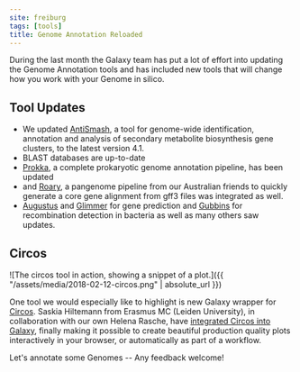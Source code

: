 ```yaml
---
site: freiburg
tags: [tools]
title: Genome Annotation Reloaded
---
```


During the last month the Galaxy team has put a lot of effort into updating the Genome Annotation tools and has included new tools that will change how you work with your Genome in silico.

## Tool Updates

- We updated <a target="_top" href="https://galaxy.uni-freiburg.de/root?tool_id=toolshed.g2.bx.psu.edu/repos/bgruening/antismash/antismash/4.1">AntiSmash</a>, a tool for genome-wide identification, annotation and analysis of secondary metabolite biosynthesis gene clusters, to the latest version 4.1.
- BLAST databases are up-to-date
- <a target="_top" href="https://galaxy.uni-freiburg.de/root?tool_id=toolshed.g2.bx.psu.edu/repos/crs4/prokka/prokka/1.12.0">Prokka</a>, a complete prokaryotic genome annotation pipeline, has been updated
- and <a target="_top" href="https://galaxy.uni-freiburg.de/root?tool_id=toolshed.g2.bx.psu.edu/repos/iuc/roary/roary/3.10.2">Roary</a>, a pangenome pipeline from our Australian friends to quickly generate a core gene alignment from gff3 files was integrated as well.
- <a target="_top" href="https://galaxy.uni-freiburg.de/root?tool_id=toolshed.g2.bx.psu.edu/repos/bgruening/augustus/augustus/3.2.3">Augustus</a> and <a target="_top" href="https://galaxy.uni-freiburg.de/root?tool_id=toolshed.g2.bx.psu.edu/repos/bgruening/glimmer3/glimmer_knowlegde-based/0.2">Glimmer</a> for gene prediction and <a target="_top" href="https://galaxy.uni-freiburg.de/root?tool_id=toolshed.g2.bx.psu.edu/repos/iuc/gubbins/gubbins/0.1.0">Gubbins</a> for recombination detection in bacteria as well as many others saw updates.

## Circos

![The circos tool in action, showing a snippet of a plot.]({{ "/assets/media/2018-02-12-circos.png" | absolute_url }})

One tool we would especially like to highlight is new Galaxy wrapper for [Circos](https://genome.cshlp.org/content/19/9/1639).
Saskia Hiltemann from Erasmus MC (Leiden University), in collaboration with our own Helena Rasche, have <a target="_top" href="https://galaxy.uni-freiburg.de/root?tool_id=toolshed.g2.bx.psu.edu/repos/iuc/circos/circgraph/0.9-RC2">integrated Circos into Galaxy</a>, finally making it
possible to create beautiful production quality plots interactively in your browser, or automatically as part of a workflow.

Let's annotate some Genomes -- Any feedback welcome!
